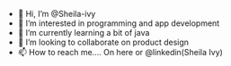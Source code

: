 - 👋 Hi, I’m @Sheila-ivy
- 👀 I’m interested in programming and app development
- 🌱 I’m currently learning a bit of java
- 💞️ I’m looking to collaborate on product design
- 📫 How to reach me.... On here or @linkedin(Sheila Ivy)

<!---
Sheila-ivy/Sheila-ivy is a ✨ special ✨ repository because its `README.md` (this file) appears on your GitHub profile.
You can click the Preview link to take a look at your changes.
--->
